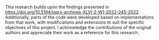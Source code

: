 This research builds upon the findings presented in https://doi.org/10.5194/isprs-archives-XLVI-2-W1-2022-245-2022. Additionally, parts of the code were developed based on implementations from that work, with modifications and extensions to suit the specific objectives of this project. I acknowledge the contributions of the original authors and appreciate their work as a reference for this research.
